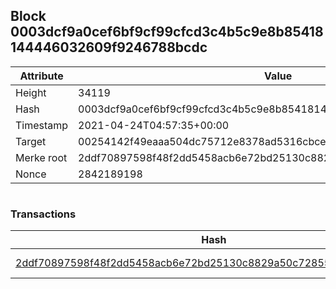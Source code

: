 ## Block 0003dcf9a0cef6bf9cf99cfcd3c4b5c9e8b85418144446032609f9246788bcdc

Attribute | Value
--- | ---
Height | 34119
Hash | 0003dcf9a0cef6bf9cf99cfcd3c4b5c9e8b85418144446032609f9246788bcdc
Timestamp | 2021-04-24T04:57:35+00:00
Target | 00254142f49eaaa504dc75712e8378ad5316cbcead634704b3734b6271167cc4
Merke root | 2ddf70897598f48f2dd5458acb6e72bd25130c8829a50c72855803599103f195
Nonce | 2842189198

```

```

### Transactions

Hash | Amount
--- | ---
[2ddf70897598f48f2dd5458acb6e72bd25130c8829a50c72855803599103f195](2ddf70897598f48f2dd5458acb6e72bd25130c8829a50c72855803599103f195.md) | 10.00000000 SKEPTI 
